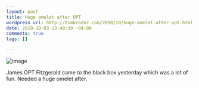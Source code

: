 ```yaml
--- 
layout: post
title: Huge omelet after OPT
wordpress_url: http://timbroder.com/2010/10/huge-omelet-after-opt.html
date: 2010-10-03 13:49:39 -04:00
comments: true
tags: []

---
```

<img style="display:block;margin-right:auto;margin-left:auto;" alt="image" src="/images/wp-content/uploads/2010/10/wpid-IMG_20101002_113547.jpg" />

<p>James OPT Fitzgerald came to the black box yesterday which was a lot of fun. Needed a huge omelet after. </p>
